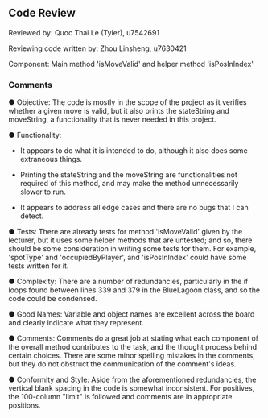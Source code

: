 ## Code Review

Reviewed by: Quoc Thai Le (Tyler), u7542691

Reviewing code written by: Zhou Linsheng, u7630421

Component: Main method 'isMoveValid' and helper method 'isPosInIndex'

### Comments 

● Objective: The code is mostly in the scope of the project as it verifies whether a given move is valid, but it also 
prints the stateString and moveString, a functionality that is never needed in this project.

● Functionality:

- It appears to do what it is intended to do, although it also does some extraneous things.

- Printing the stateString and the moveString are functionalities not required of this method, and may make the method 
unnecessarily slower to run. 

- It appears to address all edge cases and there are no bugs that I can detect.

● Tests: There are already tests for method 'isMoveValid' given by the lecturer, but it uses some helper methods that 
are untested; and so, there should be some consideration in writing some tests for them. For example, 'spotType' and 
'occupiedByPlayer', and 'isPosInIndex' could have some tests written for it.

● Complexity: There are a number of redundancies, particularly in the if loops found between lines 339 and 379 in the 
BlueLagoon class, and so the code could be condensed.

● Good Names: Variable and object names are excellent across the board and clearly indicate what they represent.

● Comments: Comments do a great job at stating what each component of the overall method contributes to the task, and 
the thought process behind certain choices. There are some minor spelling mistakes in the comments, but they do not 
obstruct the communication of the comment's ideas.

● Conformity and Style: Aside from the aforementioned redundancies, the vertical blank spacing in the code is somewhat 
inconsistent. For positives, the 100-column "limit" is followed and comments are in appropriate positions.


